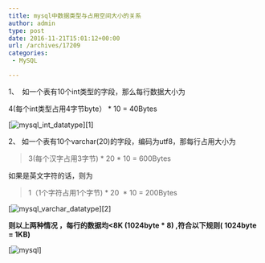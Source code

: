 ```yaml
---
title: mysql中数据类型与占用空间大小的关系
author: admin
type: post
date: 2016-11-21T15:01:12+00:00
url: /archives/17209
categories:
 - MySQL

---
```

1、  如一个表有10个int类型的字段，那么每行数据大小为

4(每个int类型占用4字节byte） * 10 = 40Bytes

[![mysql_int_datatype](https://blogstatic.haohtml.com//uploads/2023/09/mysql_int_datatype.png)][1]

2、 如一个表有10个varchar(20)的字段，编码为utf8，那每行占用大小为

> 3(每个汉字占用3字节) \* 20 \* 10 = 600Bytes

如果是英文字符的话，则为

> 1（1个字符占用1个字节) \* 20  \* 10 = 200Bytes

[![mysql_varchar_datatype](https://blogstatic.haohtml.com//uploads/2023/09/mysql_varchar_datatype.png)][2]

**则以上两种情况 ，每行的数据均<8K (1024byte * 8) ,符合以下规则( 1024byte = 1KB)**

[![mysql](https://blogstatic.haohtml.com//uploads/2023/09/mysql.png)]
